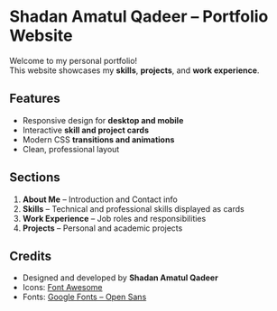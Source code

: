 # Shadan Amatul Qadeer – Portfolio Website

Welcome to my personal portfolio!  
This website showcases my **skills**, **projects**, and **work experience**.  

## Features

- Responsive design for **desktop and mobile**
- Interactive **skill and project cards**
- Modern CSS **transitions and animations**
- Clean, professional layout

## Sections

1. **About Me** – Introduction and Contact info 
2. **Skills** – Technical and professional skills displayed as cards  
3. **Work Experience** – Job roles and responsibilities  
4. **Projects** – Personal and academic projects  

## Credits

- Designed and developed by **Shadan Amatul Qadeer**  
- Icons: [Font Awesome](https://fontawesome.com/)  
- Fonts: [Google Fonts – Open Sans](https://fonts.google.com/specimen/Open+Sans)

